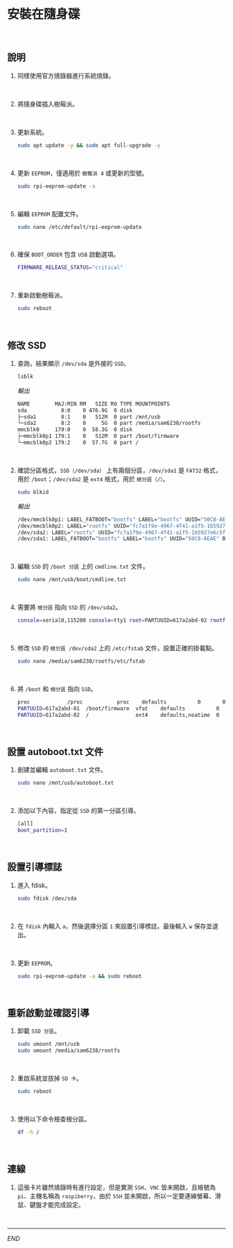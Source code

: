 # 安裝在隨身碟

<br>

## 說明

1. 同樣使用官方燒錄器進行系統燒錄。

<br>

2. 將隨身碟插入樹莓派。

<br>

3. 更新系統。

    ```bash
    sudo apt update -y && sudo apt full-upgrade -y
    ```

<br>

4. 更新 `EEPROM`，僅適用於 `樹莓派 4` 或更新的型號。

    ```bash
    sudo rpi-eeprom-update -a
    ```

<br>

5. 編輯 `EEPROM` 配置文件。

    ```bash
    sudo nano /etc/default/rpi-eeprom-update
    ```

<br>

6. 確保 `BOOT_ORDER` 包含 `USB` 啟動選項。

    ```bash
    FIRMWARE_RELEASE_STATUS="critical"
    ```

<br>

7. 重新啟動樹莓派。

    ```bash
    sudo reboot
    ``` 

<br>

## 修改 SSD

1. 查詢，結果顯示 `/dev/sda` 是外接的 `SSD`。

    ```bash
    lsblk
    ```

    _輸出_

    ```bash
    NAME        MAJ:MIN RM   SIZE RO TYPE MOUNTPOINTS
    sda           8:0    0 476.9G  0 disk 
    ├─sda1        8:1    0   512M  0 part /mnt/usb
    └─sda2        8:2    0     5G  0 part /media/sam6238/rootfs
    mmcblk0     179:0    0  58.3G  0 disk 
    ├─mmcblk0p1 179:1    0   512M  0 part /boot/firmware
    └─mmcblk0p2 179:2    0  57.7G  0 part /
    ```

<br>

2. 確認分區格式，`SSD（/dev/sda）` 上有兩個分區，`/dev/sda1` 是 `FAT32` 格式，用於 `/boot`；`/dev/sda2` 是 `ext4` 格式，用於 `根分區（/）`。

    ```bash
    sudo blkid
    ```

    _輸出_

    ```bash
    /dev/mmcblk0p1: LABEL_FATBOOT="bootfs" LABEL="bootfs" UUID="50C8-AEAE" BLOCK_SIZE="512" TYPE="vfat" PARTUUID="ae60924e-01"
    /dev/mmcblk0p2: LABEL="rootfs" UUID="fc7a1f9e-4967-4f41-a1f5-1b5927e6c5f9" BLOCK_SIZE="4096" TYPE="ext4" PARTUUID="ae60924e-02"
    /dev/sda2: LABEL="rootfs" UUID="fc7a1f9e-4967-4f41-a1f5-1b5927e6c5f9" BLOCK_SIZE="4096" TYPE="ext4" PARTUUID="617a2abd-02"
    /dev/sda1: LABEL_FATBOOT="bootfs" LABEL="bootfs" UUID="50C8-AEAE" BLOCK_SIZE="512" TYPE="vfat" PARTUUID="617a2abd-01"
    ```

<br>

3. 編輯 `SSD` 的 `/boot 分區` 上的 `cmdline.txt` 文件。

    ```bash
    sudo nano /mnt/usb/boot/cmdline.txt
    ```

<br>

4. 需要將 `根分區` 指向 `SSD` 的 `/dev/sda2`。

    ```bash
    console=serial0,115200 console=tty1 root=PARTUUID=617a2abd-02 rootfstype=ext4 fsck.repair=yes rootwait quiet splash plymouth.ignore-serial-consoles
    ```

<br>

5. 修改 `SSD` 的 `根分區 /dev/sda2` 上的 `/etc/fstab` 文件，設置正確的掛載點。

    ```bash
    sudo nano /media/sam6238/rootfs/etc/fstab
    ```

<br>

6. 將 `/boot` 和 `根分區` 指向 `SSD`。

    ```bash
    proc            /proc           proc    defaults          0       0
    PARTUUID=617a2abd-01  /boot/firmware  vfat    defaults          0       2
    PARTUUID=617a2abd-02  /               ext4    defaults,noatime  0       1
    ```

<br>

## 設置 autoboot.txt 文件

1. 創建並編輯 `autoboot.txt` 文件。

    ```bash
    sudo nano /mnt/usb/autoboot.txt
    ```

<br>

2. 添加以下內容，指定從 `SSD` 的第一分區引導。

    ```bash
    [all]
    boot_partition=1
    ```

<br>

## 設置引導標誌

1. 進入 fdisk。

    ```bash
    sudo fdisk /dev/sda
    ```

<br>

2. 在 `fdisk` 內輸入 `a`，然後選擇分區 `1` 來設置引導標誌，最後輸入 `w` 保存並退出。

<br>

3. 更新 `EEPROM`。

    ```bash
    sudo rpi-eeprom-update -a && sudo reboot
    ```

<br>

## 重新啟動並確認引導

1. 卸載 `SSD 分區`。

    ```bash
    sudo umount /mnt/usb
    sudo umount /media/sam6238/rootfs
    ```

<br>

2. 重啟系統並拔掉 `SD 卡`。

    ```bash
    sudo reboot
    ```

<br>

3. 使用以下命令檢查根分區。

    ```bash
    df -h /
    ```

<br>

## 連線

1. 這張卡片雖然燒錄時有進行設定，但是實測 `SSH`、`VNC` 皆未開啟，且帳號為 `pi`、主機名稱為 `raspiberry`，由於 `SSH` 並未開啟，所以一定要連線螢幕、滑鼠、鍵盤才能完成設定。

<br>

___

_END_
